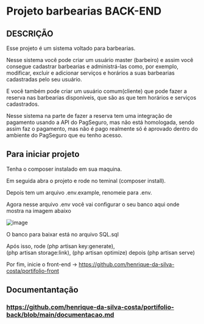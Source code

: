 # Projeto barbearias BACK-END

## DESCRIÇÃO

Esse projeto é um sistema voltado para barbearias.

Nesse sistema você pode criar um usuário master (barbeiro) e assim você consegue cadastrar barbearias e administrá-las como, por exemplo, modificar, excluir e adicionar serviços e horários a suas barbearias cadastradas pelo seu usuário.

E você também pode criar um usuário comum(cliente) que pode fazer a reserva nas barbearias disponíveis, que são as que tem horários e serviços cadastrados.

Nesse sistema na parte de fazer a reserva tem uma integração de pagamento usando a API do PagSeguro, mas não está homologada, sendo assim faz o pagamento, mas não é pago realmente só é aprovado dentro do ambiente do PagSeguro que eu tenho acesso.

## Para iniciar projeto

Tenha o composer instalado em sua maquina.

Em seguida abra o projeto e rode no teminal (composer install).

Depois tem um arquivo .env.example, renomeie para .env.

Agora nesse arquivo .env você vai configurar o seu banco aqui onde mostra na imagem abaixo


![image](https://github.com/user-attachments/assets/c7df2030-0cdd-485e-9772-38a8220b21e8)

O banco para baixar está no arquivo SQL.sql

Após isso, rode (php artisan key:generate), (php artisan storage:link), (php artisan optimize) depois (php artisan serve)

Por fim, inicie o front-end -> https://github.com/henrique-da-silva-costa/portifolio-front

## Documentantação
### https://github.com/henrique-da-silva-costa/portifolio-back/blob/main/documentacao.md
